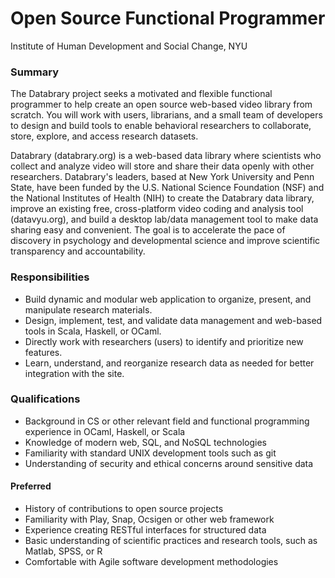 # Open Source Functional Programmer

Institute of Human Development and Social Change, NYU

### Summary

The Databrary project seeks a motivated and flexible functional programmer to help create an open source web-based video library from scratch.
You will work with users, librarians, and a small team of developers to design and build tools to enable behavioral researchers to collaborate, store, explore, and access research datasets.

Databrary (databrary.org) is a web-based data library where scientists who collect and analyze video will store and share their data openly with other researchers.
Databrary's leaders, based at New York University and Penn State, have been funded by the U.S. National Science Foundation (NSF) and the National Institutes of Health (NIH) to create the Databrary data library, improve an existing free, cross-platform video coding and analysis tool (datavyu.org), and build a desktop lab/data management tool to make data sharing easy and convenient.
The goal is to accelerate the pace of discovery in psychology and developmental science and improve scientific transparency and accountability.

### Responsibilities

- Build dynamic and modular web application to organize, present, and manipulate research materials.
- Design, implement, test, and validate data management and web-based tools in Scala, Haskell, or OCaml.
- Directly work with researchers (users) to identify and prioritize new features.
- Learn, understand, and reorganize research data as needed for better integration with the site.

### Qualifications

- Background in CS or other relevant field and functional programming experience in OCaml, Haskell, or Scala
- Knowledge of modern web, SQL, and NoSQL technologies
- Familiarity with standard UNIX development tools such as git
- Understanding of security and ethical concerns around sensitive data

#### Preferred

- History of contributions to open source projects
- Familiarity with Play, Snap, Ocsigen or other web framework
- Experience creating RESTful interfaces for structured data
- Basic understanding of scientific practices and research tools, such as Matlab, SPSS, or R
- Comfortable with Agile software development methodologies
